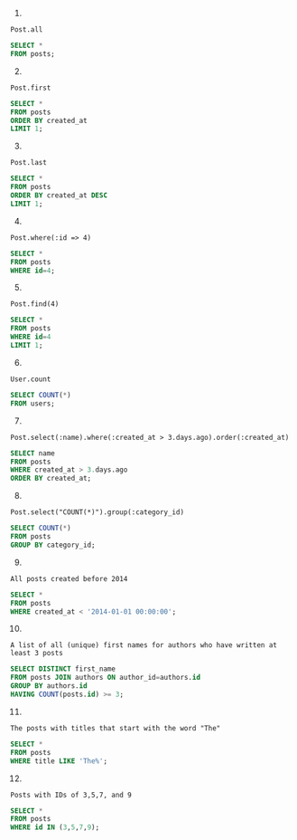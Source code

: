 1.

```
Post.all
```

``` sql
SELECT *
FROM posts;
```

2.

```
Post.first
```

``` sql
SELECT *
FROM posts
ORDER BY created_at
LIMIT 1;
```

3.

```
Post.last
```

``` sql
SELECT *
FROM posts
ORDER BY created_at DESC
LIMIT 1;
```

4.

```
Post.where(:id => 4)
```

``` sql
SELECT *
FROM posts
WHERE id=4;
```

5.

```
Post.find(4)
```

``` sql
SELECT *
FROM posts
WHERE id=4
LIMIT 1;
```

6.

```
User.count
```

``` sql
SELECT COUNT(*)
FROM users;
```

7.

```
Post.select(:name).where(:created_at > 3.days.ago).order(:created_at)
```

``` sql
SELECT name
FROM posts
WHERE created_at > 3.days.ago
ORDER BY created_at;
```

8.

```
Post.select("COUNT(*)").group(:category_id)
```

``` sql
SELECT COUNT(*)
FROM posts
GROUP BY category_id;
```

9.

```
All posts created before 2014
```

``` sql
SELECT *
FROM posts
WHERE created_at < '2014-01-01 00:00:00';
```

10.

```
A list of all (unique) first names for authors who have written at least 3 posts
```

``` sql
SELECT DISTINCT first_name
FROM posts JOIN authors ON author_id=authors.id
GROUP BY authors.id
HAVING COUNT(posts.id) >= 3;
```

11.

```
The posts with titles that start with the word "The"
```

``` sql
SELECT *
FROM posts
WHERE title LIKE 'The%';
```

12.

```
Posts with IDs of 3,5,7, and 9
```

``` sql
SELECT *
FROM posts
WHERE id IN (3,5,7,9);
```
